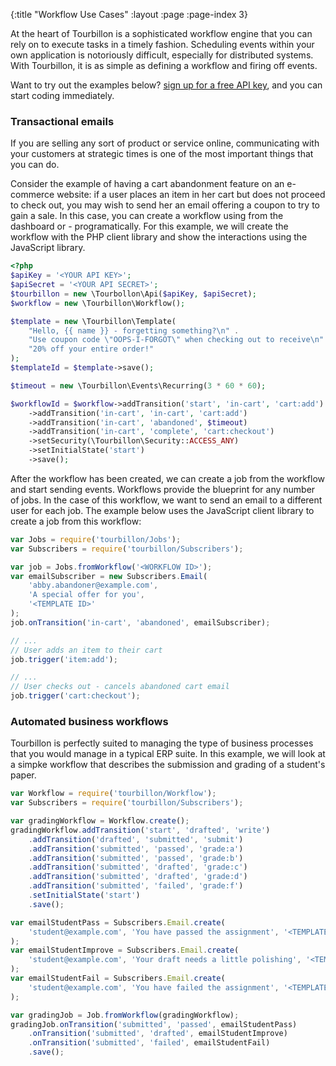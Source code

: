 {:title "Workflow Use Cases"
 :layout :page
 :page-index 3}

At the heart of Tourbillon is a sophisticated workflow engine that you can rely
on to execute tasks in a timely fashion. Scheduling events within your own
application is notoriously difficult, especially for distributed systems. With
Tourbillon, it is as simple as defining a workflow and firing off events.

Want to try out the examples below? <a href="/#sign-up">sign up for a free API
key</a>, and you can start coding immediately.

### Transactional emails

If you are selling any sort of product or service online, communicating with
your customers at strategic times is one of the most important things that you
can do.

Consider the example of having a cart abandonment feature on an e-commerce
website: if a user places an item in her cart but does not proceed to check out,
you may wish to send her an email offering a coupon to try to gain a sale. In
this case, you can create a workflow using from the dashboard or -
programatically. For this example, we will create the workflow with the PHP
client library and show the interactions using the JavaScript library.

```php
<?php
$apiKey = '<YOUR API KEY>';
$apiSecret = '<YOUR API SECRET>';
$tourbillon = new \Tourbollon\Api($apiKey, $apiSecret);
$workflow = new \Tourbillon\Workflow();

$template = new \Tourbillon\Template(
    "Hello, {{ name }} - forgetting something?\n" .
    "Use coupon code \"OOPS-I-FORGOT\" when checking out to receive\n" .
    "20% off your entire order!"
);
$templateId = $template->save();

$timeout = new \Tourbillon\Events\Recurring(3 * 60 * 60);

$workflowId = $workflow->addTransition('start', 'in-cart', 'cart:add')
    ->addTransition('in-cart', 'in-cart', 'cart:add')
    ->addTransition('in-cart', 'abandoned', $timeout)
    ->addTransition('in-cart', 'complete', 'cart:checkout')
    ->setSecurity(\Tourbillon\Security::ACCESS_ANY)
    ->setInitialState('start')
    ->save();
```

After the workflow has been created, we can create a job from the workflow and
start sending events. Workflows provide the blueprint for any number of jobs.
In the case of this workflow, we want to send an email to a different user for
each job. The example below uses the JavaScript client library to create a
job from this workflow:

```javascript
var Jobs = require('tourbillon/Jobs');
var Subscribers = require('tourbillon/Subscribers');

var job = Jobs.fromWorkflow('<WORKFLOW ID>');
var emailSubscriber = new Subscribers.Email(
    'abby.abandoner@example.com',
    'A special offer for you',
    '<TEMPLATE ID>'
);
job.onTransition('in-cart', 'abandoned', emailSubscriber);

// ...
// User adds an item to their cart
job.trigger('item:add');

// ...
// User checks out - cancels abandoned cart email
job.trigger('cart:checkout');
```

### Automated business workflows

Tourbillon is perfectly suited to managing the type of business processes that
you would manage in a typical ERP suite. In this example, we will look at a
simpke workflow that describes the submission and grading of a student's paper.

```javascript
var Workflow = require('tourbillon/Workflow');
var Subscribers = require('tourbillon/Subscribers');

var gradingWorkflow = Workflow.create();
gradingWorkflow.addTransition('start', 'drafted', 'write')
    .addTransition('drafted', 'submitted', 'submit')
    .addTransition('submitted', 'passed', 'grade:a')
    .addTransition('submitted', 'passed', 'grade:b')
    .addTransition('submitted', 'drafted', 'grade:c')
    .addTransition('submitted', 'drafted', 'grade:d')
    .addTransition('submitted', 'failed', 'grade:f')
    .setInitialState('start')
    .save();

var emailStudentPass = Subscribers.Email.create(
    'student@example.com', 'You have passed the assignment', '<TEMPLATE ID>'
);
var emailStudentImprove = Subscribers.Email.create(
    'student@example.com', 'Your draft needs a little polishing', '<TEMPLATE ID>'
);
var emailStudentFail = Subscribers.Email.create(
    'student@example.com', 'You have failed the assignment', '<TEMPLATE ID>'
);

var gradingJob = Job.fromWorkflow(gradingWorkflow);
gradingJob.onTransition('submitted', 'passed', emailStudentPass)
    .onTransition('submitted', 'drafted', emailStudentImprove)
    .onTransition('submitted', 'failed', emailStudentFail)
    .save();
```